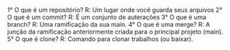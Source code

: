  1° O que é um repositório?
    R: Um lugar onde você guarda seus arquivos
 2° O que é um commit?
    R: É um conjunto de auterações
 3° O que é uma branch?
    R: Uma ramificação da sua main.
 4° O que é uma merge?
    R: A junção da ramificação anteriormente criada para o principal projeto (main).
 5° O que é clone?
    R: Comando para clonar trabalhos (ou baixar).   